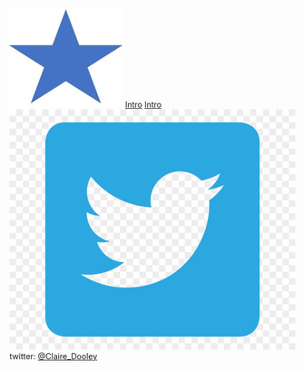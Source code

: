
![star](/maps/test_star_small.jpg)
[Intro](https://cadooley.github.io/maps/ "Intro post")
[Intro](https://cadooley.github.io/maps/)
&nbsp;
&nbsp;
![twitter](/maps/twitter_square.png)
twitter: [@Claire_Dooley](https://twitter.com/Claire_Dooley)
